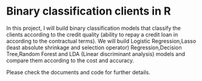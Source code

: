 # Binary classification clients in R

In this project, I will build binary classification models that classify the clients according to the credit quality (ability to repay a credit loan in according to the contractual terms). We will build Logistic Regression,Lasso (least absolute shrinkage and selection operator) Regression,Decision Tree,Random Forest and LDA (Linear discriminant analysis) models and compare them according to the cost and accuracy.

Please check the documents and code for further details.

